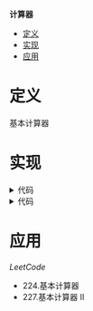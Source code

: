 **计算器**
- [定义](#定义)
- [实现](#实现)
- [应用](#应用)

# 定义 #
基本计算器

# 实现 # 
<details>
<summary>代码</summary>
<pre>
<code>
func calculate(s string) int {
	s = strings.Replace(s, " ", "", -1)
	optLevel := map[byte]int{
		'+': 1,
		'-': 1,
		'*': 2,
		'/': 2,
	}
	nums, opts := []int{0}, make([]byte, 0)
	for i, length := 0, len(s); i < length; i++ {
		char := s[i]
		switch {
		case char == '(':
			opts = append(opts, char)
		case char == ')':
			for len(opts) > 0 {
				lastOpt := opts[len(opts)-1]
				if lastOpt == '(' {
					opts = opts[:len(opts)-1]
				} else {
					cal(&nums, &opts)
				}
			}
		case isDigit(char):
			num, j := 0, i
			for ; j < length && isDigit(s[j]); j++ {
				num = num*10 + int(s[j]-'0')
			}
			i = j - 1
			nums = append(nums, num)
		default:
			if i > 0 && s[i-1] == '(' && char == '-' {
				nums = append(nums, 0)
			}
			for len(opts) > 0 {
				lastOpt := opts[len(opts)-1]
				if lastOpt == '(' || optLevel[lastOpt] < optLevel[char] {
					break
				}
				cal(&nums, &opts)
			}
			opts = append(opts, char)
		}
	}
	for len(opts) > 0 {
		cal(&nums, &opts)
	}
	return nums[len(nums)-1]
}

func cal(nums *[]int, opts *[]byte) {
	numList, optList := *nums, *opts
	numLen, optLen := len(numList), len(optList)
	if numLen < 2 || optLen < 1 {
		return
	}
	num2, num1, numList := numList[numLen-1], numList[numLen-2], numList[:numLen-2]
	opt, optList := optList[optLen-1], optList[:optLen-1]
	num := 0
	switch opt {
	case '+':
		num = num1 + num2
	case '-':
		num = num1 - num2
	case '*':
		num = num1 * num2
	case '/':
		num = num1 / num2
	}
	numList = append(numList, num)
	*nums, *opts = numList, optList
}

func isDigit(char byte) bool {
	return '0' <= char && char <= '9'
}
</code>
</pre>
</details>

<details>
<summary>代码</summary>
<pre>
<code>
func calculate(s string) int {
	i := 0
	return cal(s, &i)
}

func cal(s string, i *int) int {
	nums, length := []int{0}, len(s)
	var (
		sign byte = '+'
		num       = 0
	)
	for ; *i < length; *i++ {
		char := s[*i]
		if char == '(' {
			*i++
			num = cal(s, i)
		}
		if isDigit(char) {
			num = num*10 + int(char-'0')
		}
		if !isDigit(char) && char != ' ' || *i == length-1 {
			switch sign {
			case '+':
				nums = append(nums, num)
			case '-':
				nums = append(nums, -num)
			case '*':
				nums[len(nums)-1] = nums[len(nums)-1] * num
			case '/':
				nums[len(nums)-1] = nums[len(nums)-1] / num
			}
			sign = char
			num = 0
		}
		if char == ')' {
			break
		}

	}
	sum := 0
	for _, num := range nums {
		sum += num
	}
	return sum
}

func isDigit(char byte) bool {
	return '0' <= char && char <= '9'
}
</code>
</pre>
</details>

# 应用 #
*LeetCode*  
- 224.基本计算器
- 227.基本计算器 II